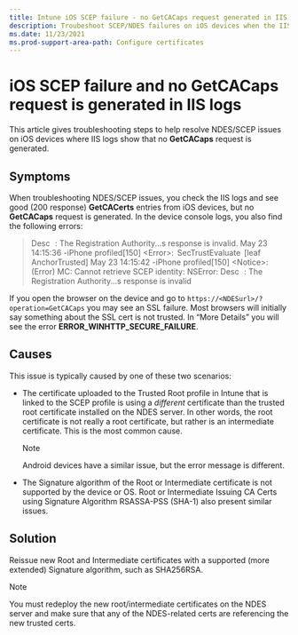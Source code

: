 ```yaml
---
title: Intune iOS SCEP failure - no GetCACaps request generated in IIS logs
description: Troubeshoot SCEP/NDES failures on iOS devices when the IIS logs show that no GetCACaps request is generated.
ms.date: 11/23/2021
ms.prod-support-area-path: Configure certificates
---
```

# iOS SCEP failure and no GetCACaps request is generated in IIS logs

This article gives troubleshooting steps to help resolve NDES/SCEP issues on iOS devices where IIS logs show that no **GetCACaps** request is generated.

## Symptoms

When troubleshooting NDES/SCEP issues, you check the IIS logs and see good (200 response) **GetCACerts** entries from iOS devices, but no **GetCACaps** request is generated.  In the device console logs, you also find the following errors:

> Desc   : The Registration Authority...s response is invalid.
> May 23 14:15:36 -iPhone profiled[150] &lt;Error&gt;:  SecTrustEvaluate  [leaf AnchorTrusted]
> May 23 14:15:42 -iPhone profiled[150] &lt;Notice&gt;: (Error) MC: Cannot retrieve SCEP identity: NSError:
> Desc   : The Registration Authority...s response is invalid

If you open the browser on the device and go to `https://<NDESurl>/?operation=GetCACaps` you may see an SSL failure. Most browsers will initially say something about the SSL cert is not trusted. In “More Details” you will see the error **ERROR_WINHTTP_SECURE_FAILURE**.

## Causes

This issue is typically caused by one of these two scenarios:

- The certificate uploaded to the Trusted Root profile in Intune that is linked to the SCEP profile is using a *different* certificate than the trusted root certificate installed on the NDES server. In other words, the root certificate is not really a root certificate, but rather is an intermediate certificate. This is the most common cause.

     > [!NOTE]
     > Android devices have a similar issue, but the error message is different.

- The Signature algorithm of the Root or Intermediate certificate is not supported by the device or OS. Root or Intermediate Issuing CA Certs using Signature Algorithm RSASSA-PSS (SHA-1) also present similar issues.

## Solution

Reissue new Root and Intermediate certificates with a supported (more extended) Signature algorithm, such as SHA256RSA.

> [!NOTE]
> You must redeploy the new root/intermediate certificates on the NDES server and make sure that any of the NDES-related certs are referencing the new trusted certs.
